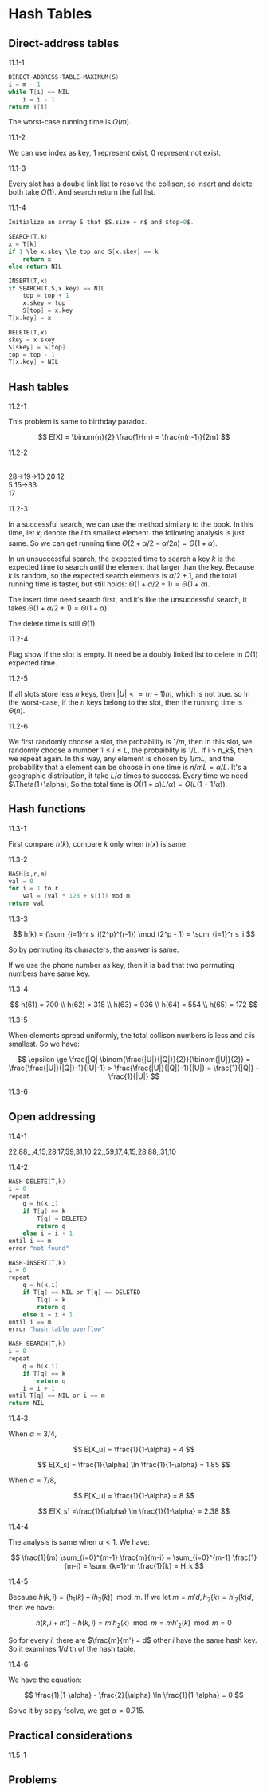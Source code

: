 # Hash Tables

## Direct-address tables

11.1-1

```c
DIRECT-ADDRESS-TABLE-MAXIMUM(S)
i = m - 1
while T[i] == NIL
    i = i - 1
return T[i]
```

The worst-case running time is $O(m)$.

11.1-2

We can use index as key, 1 represent exist, 0 represent not exist.

11.1-3

Every slot has a double link list to resolve the collison, so insert and delete both take $O(1)$. And search return the full list.

11.1-4

```c
Initialize an array S that $S.size = n$ and $top=0$.

SEARCH(T,k)
x = T[k]
if 1 \le x.skey \le top and S[x.skey] == k
    return x
else return NIL

INSERT(T,x)
if SEARCH(T,S,x.key) == NIL
    top = top + 1
    x.skey = top
    S[top] = x.key
T[x.key] = x

DELETE(T,x)
skey = x.skey
S[skey] = S[top]
top = top - 1
T[x.key] = NIL
```

## Hash tables

11.2-1

This problem is same to birthday paradox.

$$
E[X] = \binom{n}{2} \frac{1}{m} = \frac{n(n-1)}{2m}
$$

11.2-2

\
28->19->10
20
12
\
5
15->33
\
17

11.2-3

In a successful search, we can use the method similary to the book. In this time, let $x_i$ denote the $i$ th smallest element. the following analysis is just same. So we can get running time $\Theta(2 + \alpha/2 - \alpha/2n) = \Theta(1+\alpha)$.

In un unsuccessful search, the expected time to search a key $k$ is the expected time to search until the element that larger than the key. Because $k$ is random, so the expected search elements is $\alpha/2+1$, and the total running time is faster, but still holds: $\Theta(1+\alpha/2+1) = \Theta(1+\alpha)$.

The insert time need search first, and it's like the unsuccessful search, it takes $\Theta(1+\alpha/2+1) = \Theta(1+\alpha)$.

The delete time is still $\Theta(1)$.

11.2-4

Flag show if the slot is empty. It need be a doubly linked list to delete in $O(1)$ expected time.

11.2-5

If all slots store less $n$ keys, then $|U| <= (n-1)m$, which is not true. so In the worst-case, if the $n$ keys belong to the slot, then the running time is $\Theta(n)$.

11.2-6

We first randomly choose a slot, the probability is $1/m$, then in this slot, we randomly choose a number $1\le i \le L$, the probaiblity is $1/L$. If i > n_k$, then we repeat again. In this way, any element is chosen by $1/mL$, and the probability that a element can be choose in one time is $n/mL = \alpha/L$. It's a geographic distribution, it take $L/\alpha$ times to success. Every time we need $\Theta(1+\alpha), So the total time is $O((1+\alpha) L / \alpha) = O(L(1+1/\alpha))$.

## Hash functions

11.3-1

First compare $h(k)$, compare $k$ only when $h(x)$ is same.

11.3-2

```c
HASH(s,r,m)
val = 0
for i = 1 to r
    val = (val * 128 + s[i]) mod m
return val
```

11.3-3

$$
h(k) = (\sum_{i=1}^r s_i(2^p)^{r-1}) \mod (2^p - 1) = \sum_{i=1}^r s_i
$$

So by permuting its characters, the answer is same.

If we use the phone number as key, then it is bad that two permuting numbers have same key.

11.3-4

$$
h(61) = 700 \\
h(62) = 318 \\
h(63) = 936 \\
h(64) = 554 \\
h(65) = 172
$$

11.3-5

When elements spread uniformly, the total collison numbers is less and $\epsilon$ is smallest. So we have:

$$
\epsilon \ge \frac{|Q| \binom{\frac{|U|}{|Q|}}{2}}{\binom{|U|}{2}} = \frac{\frac{|U|}{|Q|}-1}{|U|-1} > \frac{\frac{|U|}{|Q|}-1}{|U|} = \frac{1}{|Q|} - \frac{1}{|U|}
$$

11.3-6


## Open addressing

11.4-1

22,88,\,\,4,15,28,17,59,31,10
22,\,59,17,4,15,28,88,\,31,10

11.4-2

```c
HASH-DELETE(T,k)
i = 0
repeat
    q = h(k,i)
    if T[q] == k
        T[q] = DELETED
        return q
    else i = i + 1
until i == m
error "not found"

HASH-INSERT(T,k)
i = 0
repeat
    q = h(k,i)
    if T[q] == NIL or T[q] == DELETED
        T[q] = k
        return q
    else i = i + 1
until i == m
error "hash table overflow"

HASH-SEARCH(T,k)
i = 0
repeat
    q = h(k,i)
    if T[q] == k
        return q
    i = i + 1
until T[q] == NIL or i == m
return NIL
```

11.4-3

When $\alpha = 3/4$,

$$ E[X_u] = \frac{1}{1-\alpha} = 4 $$

$$ E[X_s] = \frac{1}{\alpha} \ln \frac{1}{1-\alpha} = 1.85 $$

When $\alpha = 7/8$,

$$ E[X_u] = \frac{1}{1-\alpha} = 8 $$

$$ E[X_s] =\frac{1}{\alpha} \ln \frac{1}{1-\alpha} = 2.38 $$

11.4-4

The analysis is same when $\alpha < 1$. We have:

$$
\frac{1}{m} \sum_{i=0}^{m-1} \frac{m}{m-i} = \sum_{i=0}^{m-1} \frac{1}{m-i} = \sum_{k=1}^m \frac{1}{k} = H_k
$$

11.4-5

Because $h(k,i) = (h_1(k) + i h_2(k)) \mod m$. If we let $m = m'd, h_2(k) = h'_2(k)d$, then we have:

$$
h(k,i+m') - h(k,i) = m' h_2(k) \mod m = m h'_2(k) \mod m = 0
$$

So for every $i$, there are $\frac{m}{m'} = d$ other $i$ have the same hash key. So it examines $1/d$ th of the hash table.

11.4-6

We have the equation:

$$
\frac{1}{1-\alpha} - \frac{2}{\alpha} \ln \frac{1}{1-\alpha} = 0
$$

Solve it by scipy fsolve, we get $\alpha = 0.715$.

## Practical considerations

11.5-1


## Problems

